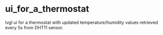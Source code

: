 # ui_for_a_thermostat
lvgl ui for a thermostat with updated temperature/humidity values retrieved every 5s from DHT11 sensor. 
